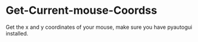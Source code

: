 # Get-Current-mouse-Coordss
Get the x and y coordinates of your mouse, make sure you have pyautogui installed.
